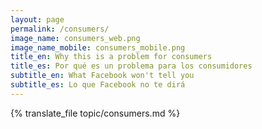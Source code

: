 ```yaml
---
layout: page
permalink: /consumers/
image_name: consumers_web.png
image_name_mobile: consumers_mobile.png
title_en: Why this is a problem for consumers
title_es: Por qué es un problema para los consumidores
subtitle_en: What Facebook won't tell you
subtitle_es: Lo que Facebook no te dirá
---
```


<div class="uk-width-2xlarge uk-text-justify uk-align-center">
  {% translate_file topic/consumers.md %}
</div>
